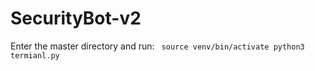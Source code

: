 # SecurityBot-v2

Enter the master directory and run: 
`` 
source venv/bin/activate
python3 termianl.py
``